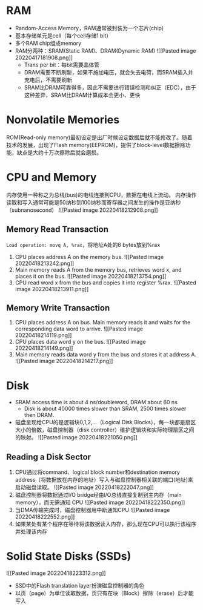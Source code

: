 # RAM
- Random-Access Memory，RAM通常被封装为一个芯片(chip)
- 基本存储单元是cell（每个cell存储1 bit）
- 多个RAM chip组成memory
- RAM分两种：SRAM(Static RAM)、DRAM(Dynamic RAM)
	![[Pasted image 20220417181908.png]]
	- Trans per bit：每bit需要晶体管
	- DRAM需要不断刷新，如果不施加电压，就会失去电荷，而SRAM插入并充电后，不需要刷新
	- SRAM比DRAM可靠得多，因此不需要进行错误检测和纠正（EDC），由于这种差异，SRAM比DRAM计算成本会更小、更快
# Nonvolatile Memories
ROM(Read-only memory)最初设定是出厂时候设定数据后就不能修改了。随着技术的发展，出现了Flash memory(EEPROM)，提供了block-level数据擦除功能，缺点是大约十万次擦除后就会磨损。
# CPU and Memory
内存使用一种称之为总线(bus)的电线连接到CPU，数据在电线上流动。
内存操作读取和写入通常可能是50纳秒到100纳秒而寄存器之间发生的操作是亚纳秒（subnanosecond）
![[Pasted image 20220418212908.png]]
## Memory Read Transaction
`Load operation: movq A, %rax`，将地址A处的8 bytes放到%rax
1. CPU places address A on the memory bus.
   ![[Pasted image 20220418213242.png]]
2. Main memory reads A from the memory bus, retrieves word x, and places it on the bus.
   ![[Pasted image 20220418213754.png]]
3. CPU read word x from the bus and copies it into register %rax.
   ![[Pasted image 20220418213911.png]]
## Memory Write Transaction
1. CPU places address A on bus. Main memory reads it and waits for the corresponding data word to arrive.
   ![[Pasted image 20220418214119.png]]
2. CPU places data word y on the bus.
   ![[Pasted image 20220418214149.png]]
3. Main memory reads data word y from the bus and stores it at address A.
![[Pasted image 20220418214217.png]]
# Disk
- SRAM access time is about  4 ns/doubleword, DRAM about  60 ns
	- Disk is about 40000 times slower than SRAM,  2500 times slower then DRAM.
- 磁盘呈现给CPU的是逻辑块0,1,2,...（Logical Disk Blocks），每一块都是扇区大小的倍数，磁盘控制器（disk controller）维护逻辑块和实际物理扇区之间的映射。
  ![[Pasted image 20220418221050.png]]
## Reading a Disk Sector 
1. CPU通过将command、logical block number和destination memory address（将数据放在内存的地址）写入与磁盘控制器相关联的端口(地址)来启动磁盘读取。
	![[Pasted image 20220418222047.png]]
2. 磁盘控制器将数据通过l/O bridge经由l/O总线直接复制到主内存（main memory），而无需通知 CPU
   ![[Pasted image 20220418222350.png]]
3. 当DMA传输完成时，磁盘控制器用中断通知CPU
   ![[Pasted image 20220418222552.png]]
4. 如果某处有某个程序在等待将该数据读入内存，那么现在CPU可以执行该程序并处理该内存
# Solid State Disks (SSDs)
![[Pasted image 20220418223312.png]]
- SSD中的Flash translation layer扮演磁盘控制器的角色
- 以页（page）为单位读取数据，页只有在块（Block）擦除（erase）后才能写入